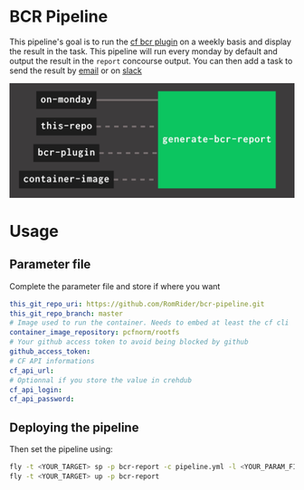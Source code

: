 # BCR Pipeline

This pipeline's goal is to run the [cf bcr plugin](https://github.com/avasseur-pivotal/cf_get_events) on a weekly basis and display the result in the task.
This pipeline will run every monday by default and output the result in the `report` concourse output.
You can then add a task to send the result by [email](https://github.com/pivotal-cf/email-resource) or on [slack](https://github.com/cloudfoundry-community/slack-notification-resource)

![pipeline image](docs/pipeline.jpg)

# Usage
## Parameter file
Complete the parameter file and store if where you want
```yaml
this_git_repo_uri: https://github.com/RomRider/bcr-pipeline.git
this_git_repo_branch: master
# Image used to run the container. Needs to embed at least the cf cli
container_image_repository: pcfnorm/rootfs
# Your github access token to avoid being blocked by github
github_access_token:
# CF API informations
cf_api_url:
# Optionnal if you store the value in crehdub
cf_api_login:
cf_api_password:
```

## Deploying the pipeline
Then set the pipeline using:
```sh
fly -t <YOUR_TARGET> sp -p bcr-report -c pipeline.yml -l <YOUR_PARAM_FILE>
fly -t <YOUR_TARGET> up -p bcr-report
```




